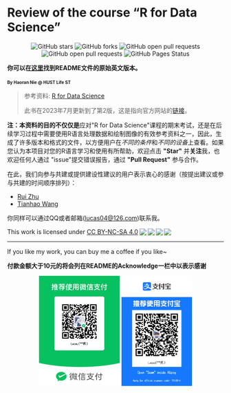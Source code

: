 # Review of the course “R for Data Science”

<center>
  <img src="https://img.shields.io/github/stars/lucas04-nhr/Review-of-R.svg" alt="GitHub stars" href="https://github.com//lucas04-nhr/Review-of-R/stargazers"/>
  <img src="https://img.shields.io/github/forks/lucas04-nhr/Review-of-R.svg" alt="GitHub forks" href="https://github.com/lucas04-nhr/Review-of-R/network/members"/>
  <img src="https://img.shields.io/github/issues-pr-raw/lucas04-nhr/Review-of-R.svg" alt="GitHub open pull requests" href="https://github.com/lucas04-nhr/Review-of-R/pulls"/>
  <img src="https://img.shields.io/github/issues-raw/lucas04-nhr/Review-of-R.svg" alt="GitHub open pull requests" href="https://github.com/lucas04-nhr/Review-of-R/issues"/>
  <img src="https://img.shields.io/github/deployments/lucas04-nhr/Review-of-R/github-pages?label=GitHub%20Pages" alt="GitHub Pages Status" href="https://github.com/lucas04-nhr/Review-of-R/deployments"/>
</center>

  **你可以在[这里](./README.md)找到README文件的原始英文版本。**

<font size = 1>**By Haoran Nie @ HUST Life ST**</font>

> 参考资料: [R for Data Science](https://r4ds.had.co.nz)
>
> 此书在2023年7月更新到了第2版，这是指向官方网站的[链接](https://r4ds.hadley.nz)。

**注：**本资料的目的**不仅仅是**应对"R for Data Science"课程的期末考试，还是在后续学习过程中需要使用R语言处理数据和绘制图像的有效参考资料之一，因此，生成了许多版本和格式的文件，以方便用户在*不同的条件*和*不同的设备*上查看。如果您认为本项目对您的R语言学习和使用有所帮助，欢迎点击 **"Star"** 并**关注**我，也欢迎任何人通过 "issue"提交错误报告，通过 **"Pull Request"** 参与合作。

在此，我们向参与共建或提供建设性建议的用户表示衷心的感谢（按提出建议或参与共建的时间顺序排列）：

- [Rui Zhu](https://github.com/1508324011)
- [Tianhao Wang](https://github.com/lwstkhyl)

你同样可以通过QQ或者邮箱(lucas04@126.com)联系我。

<p xmlns:cc="http://creativecommons.org/ns#" >This work is licensed under <a href="http://creativecommons.org/licenses/by-nc-sa/4.0/?ref=chooser-v1" target="_blank" rel="license noopener noreferrer" style="display:inline-block;">CC BY-NC-SA 4.0<img style="height:22px!important;margin-left:3px;vertical-align:text-bottom;" src="https://mirrors.creativecommons.org/presskit/icons/cc.svg?ref=chooser-v1"><img style="height:22px!important;margin-left:3px;vertical-align:text-bottom;" src="https://mirrors.creativecommons.org/presskit/icons/by.svg?ref=chooser-v1"><img style="height:22px!important;margin-left:3px;vertical-align:text-bottom;" src="https://mirrors.creativecommons.org/presskit/icons/nc.svg?ref=chooser-v1"><img style="height:22px!important;margin-left:3px;vertical-align:text-bottom;" src="https://mirrors.creativecommons.org/presskit/icons/sa.svg?ref=chooser-v1"></a></p>

---

If you like my work, you can buy me a coffee if you like~

**付款金额大于10元的将会列在README的Acknowledge一栏中以表示感谢**

<center>
  <img src="./image/WeChat.jpg" alt="WeChat" style="zoom:25%;" />
  <img src="./image/Alipay.jpg" alt="Alipay" style="zoom:25%;" />
</center>

